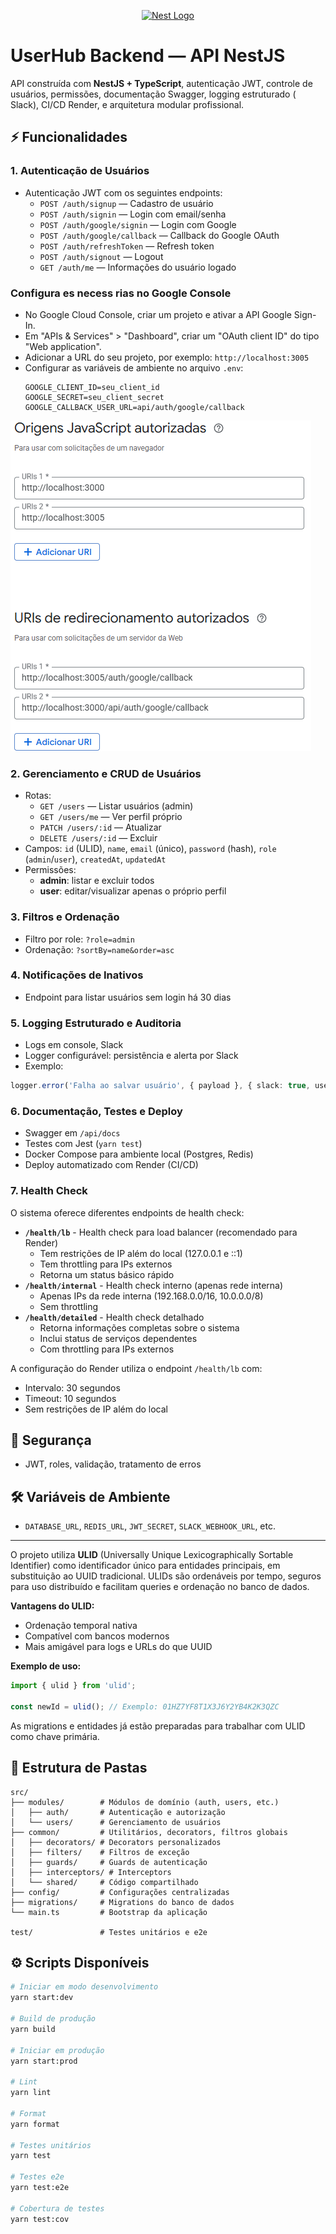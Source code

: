 <p align="center">
  <a href="http://nestjs.com/" target="blank"><img src="https://nestjs.com/img/logo-small.svg" width="120" alt="Nest Logo" /></a>
</p>

# UserHub Backend — API NestJS



API  construída com **NestJS + TypeScript**, autenticação JWT, controle de usuários, permissões, documentação Swagger, logging estruturado ( Slack), CI/CD Render, e arquitetura modular profissional.

## ⚡ Funcionalidades 

### 1. Autenticação de Usuários
- Autenticação JWT com os seguintes endpoints:
  - `POST /auth/signup` — Cadastro de usuário
  - `POST /auth/signin` — Login com email/senha
  - `POST /auth/google/signin` — Login com Google
  - `POST /auth/google/callback` — Callback do Google OAuth
  - `POST /auth/refreshToken` — Refresh token
  - `POST /auth/signout` — Logout
  - `GET /auth/me` — Informações do usuário logado

### Configura es necess rias no Google Console

- No Google Cloud Console, criar um projeto e ativar a API Google Sign-In.
- Em "APIs & Services" > "Dashboard", criar um "OAuth client ID" do tipo "Web application".
- Adicionar a URL do seu projeto, por exemplo: `http://localhost:3005`
- Configurar as variáveis de ambiente no arquivo `.env`:
  ```
  GOOGLE_CLIENT_ID=seu_client_id
  GOOGLE_SECRET=seu_client_secret
  GOOGLE_CALLBACK_USER_URL=api/auth/google/callback
  ```

![Configuracao Google](./assets/cloud.png)


### 2. Gerenciamento e CRUD de Usuários
- Rotas:
  - `GET /users` — Listar usuários (admin)
  - `GET /users/me` — Ver perfil próprio
  - `PATCH /users/:id` — Atualizar
  - `DELETE /users/:id` — Excluir
- Campos: `id` (ULID), `name`, `email` (único), `password` (hash), `role` (`admin`/`user`), `createdAt`, `updatedAt`
- Permissões:
  - **admin**: listar e excluir todos
  - **user**: editar/visualizar apenas o próprio perfil

### 3. Filtros e Ordenação
- Filtro por role: `?role=admin`
- Ordenação: `?sortBy=name&order=asc`

### 4. Notificações de Inativos
- Endpoint para listar usuários sem login há 30 dias

### 5. Logging Estruturado e Auditoria
- Logs em console,  Slack
- Logger configurável: persistência e alerta por Slack
- Exemplo:
```typescript
logger.error('Falha ao salvar usuário', { payload }, { slack: true, userId });
```

### 6. Documentação, Testes e Deploy
- Swagger em `/api/docs`
- Testes com Jest (`yarn test`)
- Docker Compose para ambiente local (Postgres, Redis)
- Deploy automatizado com Render (CI/CD)

### 7. Health Check
O sistema oferece diferentes endpoints de health check:
- **`/health/lb`** - Health check para load balancer (recomendado para Render)
  - Tem restrições de IP além do local (127.0.0.1 e ::1)
  - Tem throttling para IPs externos
  - Retorna um status básico rápido
- **`/health/internal`** - Health check interno (apenas rede interna)
  - Apenas IPs da rede interna (192.168.0.0/16, 10.0.0.0/8)
  - Sem throttling
- **`/health/detailed`** - Health check detalhado
  - Retorna informações completas sobre o sistema
  - Inclui status de serviços dependentes
  - Com throttling para IPs externos

A configuração do Render utiliza o endpoint `/health/lb` com:
- Intervalo: 30 segundos
- Timeout: 10 segundos
- Sem restrições de IP além do local

## 🔐 Segurança
- JWT, roles, validação, tratamento de erros

## 🛠️ Variáveis de Ambiente
- `DATABASE_URL`, `REDIS_URL`, `JWT_SECRET`, `SLACK_WEBHOOK_URL`, etc.

---


O projeto utiliza **ULID** (Universally Unique Lexicographically Sortable Identifier) como identificador único para entidades principais, em substituição ao UUID tradicional. ULIDs são ordenáveis por tempo, seguros para uso distribuído e facilitam queries e ordenação no banco de dados.

**Vantagens do ULID:**
- Ordenação temporal nativa
- Compatível com bancos modernos
- Mais amigável para logs e URLs do que UUID

**Exemplo de uso:**
```typescript
import { ulid } from 'ulid';

const newId = ulid(); // Exemplo: 01HZ7YF8T1X3J6Y2YB4K2K3QZC
```

As migrations e entidades já estão preparadas para trabalhar com ULID como chave primária.


## 📁 Estrutura de Pastas

```
src/
├── modules/        # Módulos de domínio (auth, users, etc.)
│   ├── auth/       # Autenticação e autorização
│   └── users/      # Gerenciamento de usuários
├── common/         # Utilitários, decorators, filtros globais
│   ├── decorators/ # Decorators personalizados
│   ├── filters/    # Filtros de exceção
│   ├── guards/     # Guards de autenticação
│   ├── interceptors/ # Interceptors
│   └── shared/     # Código compartilhado
├── config/         # Configurações centralizadas
├── migrations/     # Migrations do banco de dados
└── main.ts         # Bootstrap da aplicação

test/               # Testes unitários e e2e
```

## ⚙️ Scripts Disponíveis

```bash
# Iniciar em modo desenvolvimento
yarn start:dev

# Build de produção
yarn build

# Iniciar em produção
yarn start:prod

# Lint
yarn lint

# Format
yarn format

# Testes unitários
yarn test

# Testes e2e
yarn test:e2e

# Cobertura de testes
yarn test:cov
```

